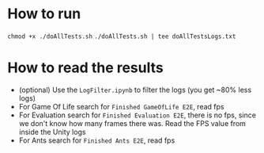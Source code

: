 # How to run
`chmod +x ./doAllTests.sh`
`./doAllTests.sh | tee doAllTestsLogs.txt`
# How to read the results
- (optional) Use the `LogFilter.ipynb` to filter the logs (you get ~80% less logs)
- For Game Of Life search for `Finished GameOfLife E2E`, read fps
- For Evaluation search for `Finished Evaluation E2E`, there is no fps, since we don't know how many frames there was. Read the FPS value from inside the Unity logs
- For Ants search for `Finished Ants E2E`, read fps